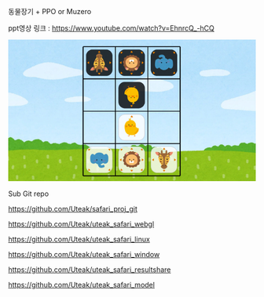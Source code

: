동물장기 + PPO or Muzero

ppt영상 링크 : https://www.youtube.com/watch?v=EhnrcQ_-hCQ

![acrhitecture](https://github.com/SeongYil/KDT_B3/blob/master/ReadImage/play.PNG)

Sub Git repo

https://github.com/Uteak/safari_proj_git

https://github.com/Uteak/uteak_safari_webgl

https://github.com/Uteak/uteak_safari_linux

https://github.com/Uteak/uteak_safari_window

https://github.com/Uteak/uteak_safari_resultshare

https://github.com/Uteak/uteak_safari_model

